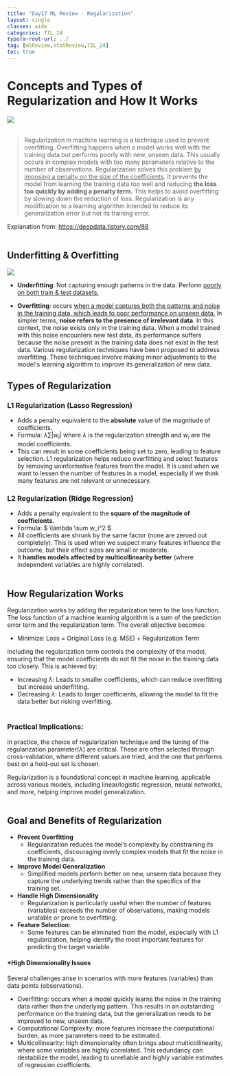 ```yaml
---
title: "Day17 ML Review - Regularization"
layout: single
classes: wide
categories: TIL_24
typora-root-url: ../
tag: [mlReview,statReview,TIL_24]
toc: true 
---
```


# Concepts and Types of Regularization and How It Works

<img src="/blog/images/2024-06-06-TIL24_Day17 (copy)/C7923CD3-0060-448B-8B66-EAB650139961_1_105_c-7865625.jpeg"><br><br>

> Regularization in machine learning is a technique used to prevent overfitting. Overfitting happens when a model works well with the training data but performs poorly with new, unseen data. This usually occurs in complex models with too many parameters relative to the number of observations. Regularization solves this problem <u>by imposing a penalty on the size of the coefficients</u>. It prevents the model from learning the training data too well and reducing **the loss too quickly by adding a penalty term.** This helps to avoid overfitting by slowing down the reduction of loss. Regularization is any modification to a learning algorithm intended to reduce its generalization error but not its training error. 

Explanation from: https://deepdata.tistory.com/88<br><br>

## Underfitting & Overfitting

<img src="/blog/images/2024-06-06-TIL24_Day17 (copy)/image-20240608180009011.png">

- **Underfitting**: Not capturing enough patterns in the data. Perform <u>poorly on both train & test datasets.</u>

- **Overfitting**: occurs <u>when a model captures both the patterns and noise in the training data, which leads to poor performance on unseen data.</u> In simpler terms, **noise refers to the presence of irrelevant data**. In this context, the noise exists only in the training data. When a model trained with this noise encounters new test data, its performance suffers because the noise present in the training data does not exist in the test data. Various regularization techniques have been proposed to address overfitting. These techniques involve making minor adjustments to the model's learning algorithm to improve its generalization of new data.

  

## Types of Regularization

### **L1 Regularization (Lasso Regression)**

- Adds a penalty equivalent to the **absolute** value of the magnitude of coefficients.
- Formula: $\lambda \sum |w_i|$ where $\lambda$ is the regularization strength and
   $w_i$​ are the model coefficients.
- This can result in some coefficients being set to zero, leading to feature selection. L1 regularization helps reduce overfitting and select features by removing uninformative features from the model. It is used when we want to lessen the number of features in a model, especially if we think many features are not relevant or unnecessary.<br>



### **L2 Regularization (Ridge Regression)**

- Adds a penalty equivalent to the **square** **of the magnitude of coefficients.**
- Formula: $ \lambda \sum w_i^2 $
- All coefficients are shrunk by the same factor (none are zeroed out completely). This is used when we suspect many features influence the outcome, but their effect sizes are small or moderate.
- It **handles models affected by multicollinearity better** (where independent variables are highly correlated).<br><br>



## **How Regularization Works**

Regularization works by adding the regularization term to the loss function. The loss function of a machine learning algorithm is a sum of the prediction error term and the regularization term. The overall objective becomes:

- Minimize: Loss = Original Loss (e.g. MSE) + Regularization Term

Including the regularization term controls the complexity of the model, ensuring that the model coefficients do not fit the noise in the training data too closely. This is achieved by:

- Increasing $\lambda$: Leads to smaller coefficients, which can reduce overfitting but increase underfitting.
- Decreasing $\lambda$: Leads to larger coefficients, allowing the model to fit the data better but risking overfitting.<br><br>

### **Practical Implications:**

In practice, the choice of regularization technique and the tuning of the regularization parameter($\lambda$)  are critical. These are often selected through cross-validation, where different values are tried, and the one that performs best on a hold-out set is chosen.

Regularization is a foundational concept in machine learning, applicable across various models, including linear/logistic regression, neural networks, and more, helping improve model generalization.<br><br>



## Goal and Benefits of Regularization

- **Prevent Overfitting**
  - Regularization reduces the model’s complexity by constraining its coefficients, discouraging overly complex models that fit the noise in the training data.
- **Improve Model Generalization**
  - Simplified models perform better on new, unseen data because they capture the underlying trends rather than the specifics of the training set.
- **Handle High Dimensionality**
  - Regularization is particularly useful when the number of features (variables) exceeds the number of observations, making models unstable or prone to overfitting.
- **Feature Selection:** 
  - Some features can be eliminated from the model, especially with L1 regularization, helping identify the most important features for predicting the target variable.





#### *High Dimensionality Issues

Several challenges arise in scenarios with more features (variables) than data points (observations).

- Overfitting: occurs when a model quickly learns the noise in the training data rather than the underlying pattern. This results in an outstanding performance on the training data, but the generalization needs to be improved to new, unseen data.
- Computational Complexity: more features increase the computational burden, as more parameters need to be estimated.
- Multicollinearity: high dimensionality often brings about multicollinearity, where some variables are highly correlated. This redundancy can destabilize the model, leading to unreliable and highly variable estimates of regression coefficients.
